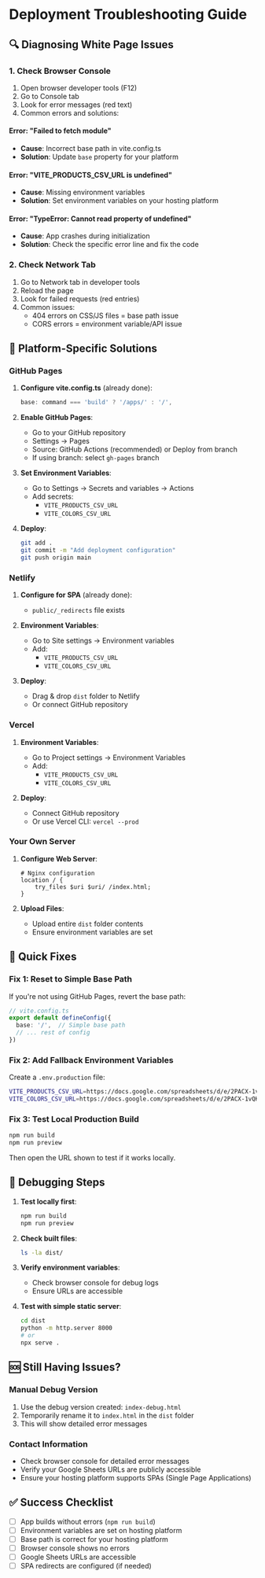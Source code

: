 # Deployment Troubleshooting Guide

## 🔍 Diagnosing White Page Issues

### 1. Check Browser Console
1. Open browser developer tools (F12)
2. Go to Console tab
3. Look for error messages (red text)
4. Common errors and solutions:

#### Error: "Failed to fetch module"
- **Cause**: Incorrect base path in vite.config.ts
- **Solution**: Update `base` property for your platform

#### Error: "VITE_PRODUCTS_CSV_URL is undefined"
- **Cause**: Missing environment variables
- **Solution**: Set environment variables on your hosting platform

#### Error: "TypeError: Cannot read property of undefined"
- **Cause**: App crashes during initialization
- **Solution**: Check the specific error line and fix the code

### 2. Check Network Tab
1. Go to Network tab in developer tools
2. Reload the page
3. Look for failed requests (red entries)
4. Common issues:
   - 404 errors on CSS/JS files = base path issue
   - CORS errors = environment variable/API issue

## 🚀 Platform-Specific Solutions

### GitHub Pages
1. **Configure vite.config.ts** (already done):
   ```typescript
   base: command === 'build' ? '/apps/' : '/',
   ```

2. **Enable GitHub Pages**:
   - Go to your GitHub repository
   - Settings → Pages
   - Source: GitHub Actions (recommended) or Deploy from branch
   - If using branch: select `gh-pages` branch

3. **Set Environment Variables**:
   - Go to Settings → Secrets and variables → Actions
   - Add secrets:
     - `VITE_PRODUCTS_CSV_URL`
     - `VITE_COLORS_CSV_URL`

4. **Deploy**:
   ```bash
   git add .
   git commit -m "Add deployment configuration"
   git push origin main
   ```

### Netlify
1. **Configure for SPA** (already done):
   - `public/_redirects` file exists

2. **Environment Variables**:
   - Go to Site settings → Environment variables
   - Add:
     - `VITE_PRODUCTS_CSV_URL`
     - `VITE_COLORS_CSV_URL`

3. **Deploy**:
   - Drag & drop `dist` folder to Netlify
   - Or connect GitHub repository

### Vercel
1. **Environment Variables**:
   - Go to Project settings → Environment Variables
   - Add:
     - `VITE_PRODUCTS_CSV_URL`
     - `VITE_COLORS_CSV_URL`

2. **Deploy**:
   - Connect GitHub repository
   - Or use Vercel CLI: `vercel --prod`

### Your Own Server
1. **Configure Web Server**:
   ```nginx
   # Nginx configuration
   location / {
       try_files $uri $uri/ /index.html;
   }
   ```

2. **Upload Files**:
   - Upload entire `dist` folder contents
   - Ensure environment variables are set

## 🔧 Quick Fixes

### Fix 1: Reset to Simple Base Path
If you're not using GitHub Pages, revert the base path:

```typescript
// vite.config.ts
export default defineConfig({
  base: '/',  // Simple base path
  // ... rest of config
})
```

### Fix 2: Add Fallback Environment Variables
Create a `.env.production` file:

```bash
VITE_PRODUCTS_CSV_URL=https://docs.google.com/spreadsheets/d/e/2PACX-1vQKCEKXh6xCFX1lpKsReu_pAXuBvHj-dtEt0yb1m9w_jPVvbDI35e7QAxRntjRcZQ/pub?gid=1918908826&single=true&output=csv
VITE_COLORS_CSV_URL=https://docs.google.com/spreadsheets/d/e/2PACX-1vQKCEKXh6xCFX1lpKsReu_pAXuBvHj-dtEt0yb1m9w_jPVvbDI35e7QAxRntjRcZQ/pub?gid=407066559&single=true&output=csv
```

### Fix 3: Test Local Production Build
```bash
npm run build
npm run preview
```
Then open the URL shown to test if it works locally.

## 📝 Debugging Steps

1. **Test locally first**:
   ```bash
   npm run build
   npm run preview
   ```

2. **Check built files**:
   ```bash
   ls -la dist/
   ```

3. **Verify environment variables**:
   - Check browser console for debug logs
   - Ensure URLs are accessible

4. **Test with simple static server**:
   ```bash
   cd dist
   python -m http.server 8000
   # or
   npx serve .
   ```

## 🆘 Still Having Issues?

### Manual Debug Version
1. Use the debug version created: `index-debug.html`
2. Temporarily rename it to `index.html` in the `dist` folder
3. This will show detailed error messages

### Contact Information
- Check browser console for detailed error messages
- Verify your Google Sheets URLs are publicly accessible
- Ensure your hosting platform supports SPAs (Single Page Applications)

## ✅ Success Checklist

- [ ] App builds without errors (`npm run build`)
- [ ] Environment variables are set on hosting platform
- [ ] Base path is correct for your hosting platform
- [ ] Browser console shows no errors
- [ ] Google Sheets URLs are accessible
- [ ] SPA redirects are configured (if needed)
